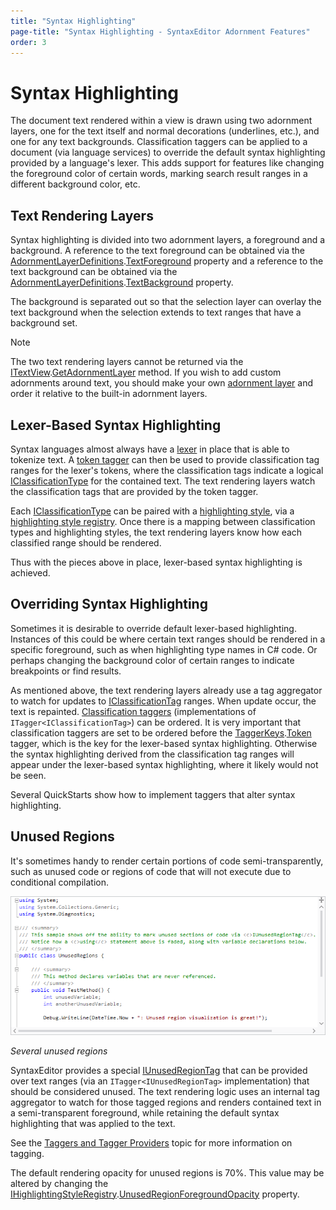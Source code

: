```yaml
---
title: "Syntax Highlighting"
page-title: "Syntax Highlighting - SyntaxEditor Adornment Features"
order: 3
---
```

# Syntax Highlighting

The document text rendered within a view is drawn using two adornment layers, one for the text itself and normal decorations (underlines, etc.), and one for any text backgrounds.  Classification taggers can be applied to a document (via language services) to override the default syntax highlighting provided by a language's lexer.  This adds support for features like changing the foreground color of certain words, marking search result ranges in a different background color, etc.

## Text Rendering Layers

Syntax highlighting is divided into two adornment layers, a foreground and a background.  A reference to the text foreground can be obtained via the [AdornmentLayerDefinitions](xref:@ActiproUIRoot.Controls.SyntaxEditor.Adornments.AdornmentLayerDefinitions).[TextForeground](xref:@ActiproUIRoot.Controls.SyntaxEditor.Adornments.AdornmentLayerDefinitions.TextForeground) property and a reference to the text background can be obtained via the [AdornmentLayerDefinitions](xref:@ActiproUIRoot.Controls.SyntaxEditor.Adornments.AdornmentLayerDefinitions).[TextBackground](xref:@ActiproUIRoot.Controls.SyntaxEditor.Adornments.AdornmentLayerDefinitions.TextBackground) property.

The background is separated out so that the selection layer can overlay the text background when the selection extends to text ranges that have a background set.

> [!NOTE]
> The two text rendering layers cannot be returned via the [ITextView](xref:@ActiproUIRoot.Controls.SyntaxEditor.ITextView).[GetAdornmentLayer](xref:@ActiproUIRoot.Controls.SyntaxEditor.ITextView.GetAdornmentLayer*) method.  If you wish to add custom adornments around text, you should make your own [adornment layer](adornment-layers.md) and order it relative to the built-in adornment layers.

## Lexer-Based Syntax Highlighting

Syntax languages almost always have a [lexer](../../text-parsing/lexing/index.md) in place that is able to tokenize text.  A [token tagger](../../text-parsing/tagging/taggers.md) can then be used to provide classification tag ranges for the lexer's tokens, where the classification tags indicate a logical [IClassificationType](xref:ActiproSoftware.Text.IClassificationType) for the contained text.  The text rendering layers watch the classification tags that are provided by the token tagger.

Each [IClassificationType](xref:ActiproSoftware.Text.IClassificationType) can be paired with a [highlighting style](../styles/highlighting-styles.md), via a [highlighting style registry](../styles/highlighting-style-registries.md).  Once there is a mapping between classification types and highlighting styles, the text rendering layers know how each classified range should be rendered.

Thus with the pieces above in place, lexer-based syntax highlighting is achieved.

## Overriding Syntax Highlighting

Sometimes it is desirable to override default lexer-based highlighting.  Instances of this could be where certain text ranges should be rendered in a specific foreground, such as when highlighting type names in C# code.  Or perhaps changing the background color of certain ranges to indicate breakpoints or find results.

As mentioned above, the text rendering layers already use a tag aggregator to watch for updates to [IClassificationTag](xref:ActiproSoftware.Text.Tagging.IClassificationTag) ranges.  When update occur, the text is repainted. [Classification taggers](../../text-parsing/tagging/taggers.md) (implementations of `ITagger<IClassificationTag>`) can be ordered.  It is very important that classification taggers are set to be ordered before the [TaggerKeys](xref:ActiproSoftware.Text.Tagging.TaggerKeys).[Token](xref:ActiproSoftware.Text.Tagging.TaggerKeys.Token) tagger, which is the key for the lexer-based syntax highlighting.  Otherwise the syntax highlighting derived from the classification tag ranges will appear under the lexer-based syntax highlighting, where it likely would not be seen.

Several QuickStarts show how to implement taggers that alter syntax highlighting.

## Unused Regions

It's sometimes handy to render certain portions of code semi-transparently, such as unused code or regions of code that will not execute due to conditional compilation.

![Screenshot](../../images/unused-regions.png)

*Several unused regions*

SyntaxEditor provides a special [IUnusedRegionTag](xref:ActiproSoftware.Text.Tagging.IUnusedRegionTag) that can be provided over text ranges (via an `ITagger<IUnusedRegionTag>` implementation) that should be considered unused.  The text rendering logic uses an internal tag aggregator to watch for those tagged regions and renders contained text in a semi-transparent foreground, while retaining the default syntax highlighting that was applied to the text.

See the [Taggers and Tagger Providers](../../text-parsing/tagging/taggers.md) topic for more information on tagging.

The default rendering opacity for unused regions is 70%.  This value may be altered by changing the [IHighlightingStyleRegistry](xref:@ActiproUIRoot.Controls.SyntaxEditor.Highlighting.IHighlightingStyleRegistry).[UnusedRegionForegroundOpacity](xref:@ActiproUIRoot.Controls.SyntaxEditor.Highlighting.IHighlightingStyleRegistry.UnusedRegionForegroundOpacity) property.
